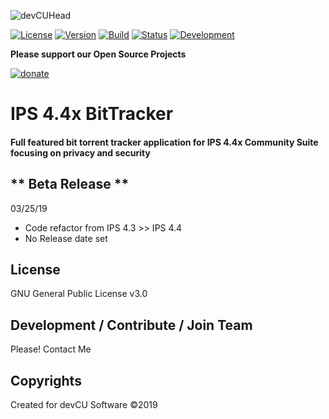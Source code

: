 ![devCUHead](https://www.devcu.net/mediasrc/githubhead_2.gif?V=1.4)

[![License](https://img.shields.io/badge/License-GNUv3-blue.svg)](https://github.com/GaalexxC/IPS-4.2-BitTracker/blob/master/LICENSE) [![Version](https://img.shields.io/badge/Version-1.0.0-blue.svg)](https://www.devcu.com/forums/devcu-tracker/ips4bt/)
    [![Build](https://img.shields.io/badge/Build-Release-lightgrey.svg)](https://www.devcu.com/forums/devcu-tracker/ips4bt/)
    [![Status](https://img.shields.io/badge/Status-Current-green.svg)](https://www.devcu.com/forums/devcu-tracker/ips4bt/)
    [![Development](https://img.shields.io/badge/Development-Active-blue.svg)](https://www.devcu.com/forums/devcu-tracker/ips4bt/)


**Please support our Open Source Projects**

[![donate](https://www.devcu.net/mediasrc/donate.png)](https://www.devcu.com/forums/topic/739-help-support-our-work/)

    
# IPS 4.4x BitTracker


#### Full featured bit torrent tracker application for IPS 4.4x Community Suite focusing on privacy and security

## ** Beta Release **

03/25/19

- Code refactor from IPS 4.3 >> IPS 4.4
- No Release date set


## License

GNU General Public License v3.0

## Development / Contribute / Join Team

Please! Contact Me

## Copyrights

Created for devCU Software ©2019